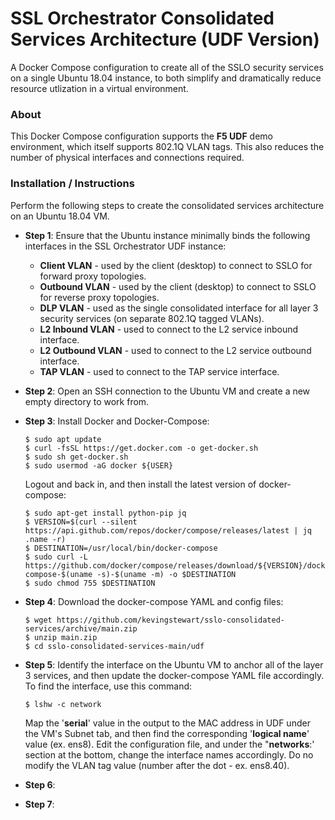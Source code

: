 # SSL Orchestrator Consolidated Services Architecture (UDF Version)
A Docker Compose configuration to create all of the SSLO security services on a single Ubuntu 18.04 instance, to both simplify and dramatically reduce resource utlization in a virtual environment.

### About
This Docker Compose configuration supports the **F5 UDF** demo environment, which itself supports 802.1Q VLAN tags. This also reduces the number of physical interfaces and connections required.

### Installation / Instructions
Perform the following steps to create the consolidated services architecture on an Ubuntu 18.04 VM. 

- **Step 1**: Ensure that the Ubuntu instance minimally binds the following interfaces in the SSL Orchestrator UDF instance:
  
  - **Client VLAN** - used by the client (desktop) to connect to SSLO for forward proxy topologies.
  - **Outbound VLAN** - used by the client (desktop) to connect to SSLO for reverse proxy topologies.
  - **DLP VLAN** - used as the single consolidated interface for all layer 3 security services (on separate 802.1Q tagged VLANs).
  - **L2 Inbound VLAN** - used to connect to the L2 service inbound interface.
  - **L2 Outbound VLAN** - used to connect to the L2 service outbound interface.
  - **TAP VLAN** - used to connect to the TAP service interface.

- **Step 2**: Open an SSH connection to the Ubuntu VM and create a new empty directory to work from.

- **Step 3**: Install Docker and Docker-Compose:

    ```
    $ sudo apt update
    $ curl -fsSL https://get.docker.com -o get-docker.sh
    $ sudo sh get-docker.sh
    $ sudo usermod -aG docker ${USER}
    ```
  
    Logout and back in, and then install the latest version of docker-compose:
  
    ```
    $ sudo apt-get install python-pip jq
    $ VERSION=$(curl --silent https://api.github.com/repos/docker/compose/releases/latest | jq .name -r)
    $ DESTINATION=/usr/local/bin/docker-compose
    $ sudo curl -L https://github.com/docker/compose/releases/download/${VERSION}/docker-compose-$(uname -s)-$(uname -m) -o $DESTINATION
    $ sudo chmod 755 $DESTINATION
    ```

- **Step 4**: Download the docker-compose YAML and config files:

    ```
    $ wget https://github.com/kevingstewart/sslo-consolidated-services/archive/main.zip
    $ unzip main.zip
    $ cd sslo-consolidated-services-main/udf
    ```

- **Step 5**: Identify the interface on the Ubuntu VM to anchor all of the layer 3 services, and then update the docker-compose YAML file accordingly. To find the interface, use this command:

    `$ lshw -c network`
    
    Map the '**serial**' value in the output to the MAC address in UDF under the VM's Subnet tab, and then find the corresponding '**logical name**' value (ex. ens8). Edit the configuration file, and under the "**networks**:' section at the bottom, change the interface names accordingly. Do no modify the VLAN tag value (number after the dot - ex. ens8.40).

- **Step 6**: 

- **Step 7**: 


